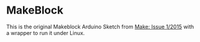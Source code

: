 MakeBlock
=========

This is the original Makeblock Arduino Sketch from [Make: Issue
1/2015](http://www.heise.de/make/inhalt/2015/1/12/) with a wrapper to
run it under Linux.